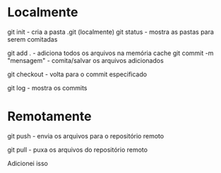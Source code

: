 # Localmente
git init - cria a pasta .git (localmente)
git status - mostra as pastas para serem comitadas

git add . - adiciona todos os arquivos na memória cache
git commit -m "mensagem" - comita/salvar os arquivos adicionados

git checkout <commit> - volta para o commit especificado

git log - mostra os commits

# Remotamente

git push - envia os arquivos para o repositório remoto

git pull - puxa os arquivos do repositório remoto

Adicionei isso